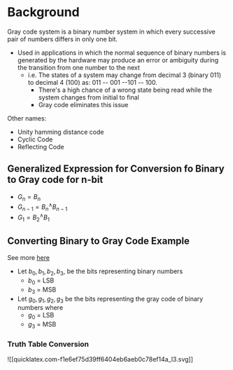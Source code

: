 # Background
Gray code system is a binary number system in which every successive pair of numbers differs in only one bit. 
- Used in applications in which the normal sequence of binary numbers is generated by the hardware may produce an error or ambiguity during the transition from one number to the next
	- i.e. The states of a system may change from decimal 3 (binary 011) to decimal 4 (100) as: 011 -- 001 --101 -- 100.
		- There's a high chance of a wrong state being read while the system changes from initial to final
		- Gray code eliminates this issue

Other names:
- Unity hamming distance code
- Cyclic Code
- Reflecting Code

## Generalized Expression for Conversion fo Binary to Gray code for n-bit
- $G_n = B_n$
- $G_{n-1} = B_n ^\wedge B_{n-1}$
- $G_1 = B_2 ^\wedge B_1$


## Converting Binary to Gray Code Example
See more [here](https://vlsiverify.com/verilog/verilog-codes/binary-to-gray)
- Let $b_0, b_1, b_2, b_3$, be the bits representing binary numbers
	- $b_0$ = LSB
	- $b_3$ = MSB
- Let $g_0, g_1, g_2, g_3$ be the bits representing the gray code of binary numbers where
	- $g_0$ = LSB
	- $g_3$ = MSB

### Truth Table Conversion
![[quicklatex.com-f1e6ef75d39ff6404eb6aeb0c78ef14a_l3.svg]]